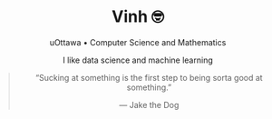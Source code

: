 <!-- <h1 align="center">
  Hi I'm Vinh! <img src="https://raw.githubusercontent.com/ABSphreak/ABSphreak/master/gifs/Hi.gif" width="30px">
</h1>
-->

<!-- <p align="center">I like data science and machine learning</p> -->

<!-- <p align="center">
  <img src="/img/spongebob.gif">
</p> -->

<!-- <p align="center">
  <img align="center" height="200" src="https://github-readme-stats.vercel.app/api?username=Quang-Vinh&show_icons=true&theme=nord&count_private=true">
  <img align="center" height="200" src="https://github-readme-stats.vercel.app/api/top-langs/?username=Quang-Vinh&hide=html,MATLAB&theme=nord">
</p> -->


<div align="center">

<h1>Vinh 🤓</h1>

uOttawa • Computer Science and Mathematics

I like data science and machine learning

<blockquote>
  <p>“Sucking at something is the first step to being sorta good at something.”</p>
  <footer>― Jake the Dog</footer>
</blockquote>

</div>
